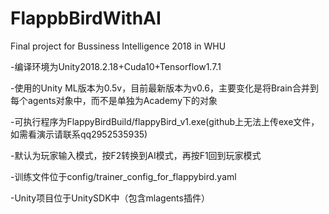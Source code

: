 # FlappbBirdWithAI
Final project for Bussiness Intelligence 2018 in WHU

-编译环境为Unity2018.2.18+Cuda10+Tensorflow1.7.1

-使用的Unity ML版本为0.5v，目前最新版本为v0.6，主要变化是将Brain合并到每个agents对象中，而不是单独为Academy下的对象

-可执行程序为FlappyBirdBuild/flappyBird_v1.exe(github上无法上传exe文件，如需看演示请联系qq2952535935)

-默认为玩家输入模式，按F2转换到AI模式，再按F1回到玩家模式

-训练文件位于config/trainer_config_for_flappybird.yaml

-Unity项目位于UnitySDK中（包含mlagents插件）

